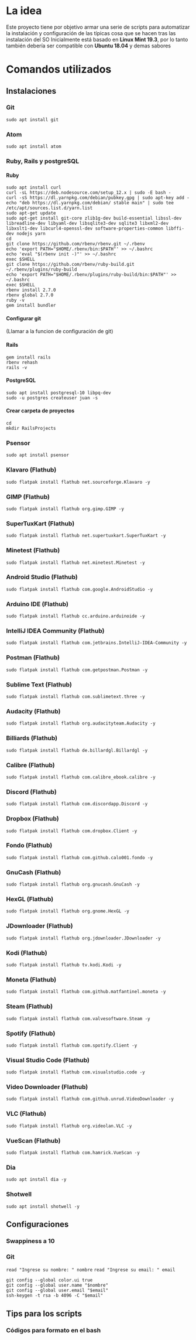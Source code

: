 # La idea
Este proyecto tiene por objetivo armar una serie de scripts para automatizar la instalación y configuración de las típicas cosa que se hacen tras las instalación del SO
Inicialmente está basado en **Linux Mint 19.3**, por lo tanto también debería ser compatible con **Ubuntu 18.04** y demas sabores

# Comandos utilizados
## Instalaciones
### Git
`sudo apt install git`

### Atom
`sudo apt install atom`

### Ruby, Rails y postgreSQL
#### Ruby
```
sudo apt install curl
curl -sL https://deb.nodesource.com/setup_12.x | sudo -E bash -
curl -sS https://dl.yarnpkg.com/debian/pubkey.gpg | sudo apt-key add -
echo "deb https://dl.yarnpkg.com/debian/ stable main" | sudo tee /etc/apt/sources.list.d/yarn.list
sudo apt-get update
sudo apt-get install git-core zlib1g-dev build-essential libssl-dev libreadline-dev libyaml-dev libsqlite3-dev sqlite3 libxml2-dev libxslt1-dev libcurl4-openssl-dev software-properties-common libffi-dev nodejs yarn
cd
git clone https://github.com/rbenv/rbenv.git ~/.rbenv
echo 'export PATH="$HOME/.rbenv/bin:$PATH"' >> ~/.bashrc
echo 'eval "$(rbenv init -)"' >> ~/.bashrc
exec $SHELL
git clone https://github.com/rbenv/ruby-build.git ~/.rbenv/plugins/ruby-build
echo 'export PATH="$HOME/.rbenv/plugins/ruby-build/bin:$PATH"' >> ~/.bashrc
exec $SHELL
rbenv install 2.7.0
rbenv global 2.7.0
ruby -v
gem install bundler

```
#### Configurar git
(Llamar a la funcion de configuración de git)
#### Rails
```
gem install rails
rbenv rehash
rails -v
```
#### PostgreSQL
```
sudo apt install postgresql-10 libpq-dev
sudo -u postgres createuser juan -s
```
#### Crear carpeta de proyectos
```
cd
mkdir RailsProjects
```
### Psensor
`sudo apt install psensor`

### Klavaro (Flathub)
`sudo flatpak install flathub net.sourceforge.Klavaro -y`

### GIMP (Flathub)
`sudo flatpak install flathub org.gimp.GIMP -y`

### SuperTuxKart (Flathub)
`sudo flatpak install flathub net.supertuxkart.SuperTuxKart -y`

### Minetest (Flathub)
`sudo flatpak install flathub net.minetest.Minetest -y`

### Android Studio (Flathub)
`sudo flatpak install flathub com.google.AndroidStudio -y`

### Arduino IDE (Flathub)
`sudo flatpak install flathub cc.arduino.arduinoide -y `

### IntelliJ IDEA Community (Flathub)
`sudo flatpak install flathub com.jetbrains.IntelliJ-IDEA-Community -y `

### Postman (Flathub)
`sudo flatpak install flathub com.getpostman.Postman -y `

### Sublime Text (Flathub)
`sudo flatpak install flathub com.sublimetext.three -y `

### Audacity (Flathub)
`sudo flatpak install flathub org.audacityteam.Audacity -y `

### Billiards (Flathub)
`sudo flatpak install flathub de.billardgl.Billardgl -y `

### Calibre (Flathub)
`sudo flatpak install flathub com.calibre_ebook.calibre -y `

### Discord (Flathub)
`sudo flatpak install flathub com.discordapp.Discord -y `

### Dropbox (Flathub)
`sudo flatpak install flathub com.dropbox.Client -y `

### Fondo (Flathub)
`sudo flatpak install flathub com.github.calo001.fondo -y `

### GnuCash (Flathub)
`sudo flatpak install flathub org.gnucash.GnuCash -y `

### HexGL (Flathub)
`sudo flatpak install flathub org.gnome.HexGL -y `

### JDownloader (Flathub)
`sudo flatpak install flathub org.jdownloader.JDownloader -y `

### Kodi (Flathub)
`sudo flatpak install flathub tv.kodi.Kodi -y `

### Moneta (Flathub)
`sudo flatpak install flathub com.github.matfantinel.moneta -y `

### Steam (Flathub)
`sudo flatpak install flathub com.valvesoftware.Steam -y `

### Spotify (Flathub)
`sudo flatpak install flathub com.spotify.Client -y `

### Visual Studio Code (Flathub)
`sudo flatpak install flathub com.visualstudio.code -y `

### Video Downloader (Flathub)
`sudo flatpak install flathub com.github.unrud.VideoDownloader -y `

### VLC (Flathub)
`sudo flatpak install flathub org.videolan.VLC -y `

### VueScan (Flathub)
`sudo flatpak install flathub com.hamrick.VueScan -y `

### Dia
`sudo apt install dia -y`

### Shotwell
`sudo apt install shotwell -y`

## Configuraciones
### Swappiness a 10
### Git
`read "Ingrese su nombre: " nombre`
`read "Ingrese su email: " email`
```
git config --global color.ui true
git config --global user.name "$nombre"
git config --global user.email "$email"
ssh-keygen -t rsa -b 4096 -C "$email"
```

## Tips para los scripts

### Códigos para formato en el bash
